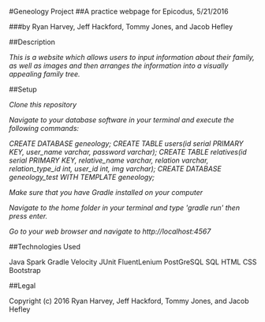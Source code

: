 #Geneology Project
##A practice webpage for Epicodus, 5/21/2016

###by Ryan Harvey, Jeff Hackford, Tommy Jones, and Jacob Hefley

##Description

_This is a website which allows users to input information about their family, as well as images and then arranges the information into a visually appealing family tree._

##Setup

_Clone this repository_

_Navigate to your database software in your terminal and execute the following commands:_

_CREATE DATABASE geneology;_
_CREATE TABLE users(id serial PRIMARY KEY, user_name varchar, password varchar);_
_CREATE TABLE relatives(id serial PRIMARY KEY, relative_name varchar, relation varchar, relation_type_id int, user_id int, img varchar);_
_CREATE DATABASE geneology_test WITH TEMPLATE geneology;_

_Make sure that you have Gradle installed on your computer_

_Navigate to the home folder in your terminal and type 'gradle run' then press enter._

_Go to your web browser and navigate to http://localhost:4567_

##Technologies Used

Java Spark Gradle Velocity JUnit FluentLenium PostGreSQL SQL HTML CSS Bootstrap

##Legal

Copyright (c) 2016 Ryan Harvey, Jeff Hackford, Tommy Jones, and Jacob Hefley
